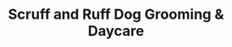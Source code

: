 ---
title: "Scruff and Ruff Dog Grooming & Daycare"
url: /mississauga/scruff-and-ruff-dog-grooming-und-daycare/
shop: Leerstehend
---